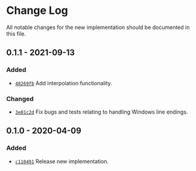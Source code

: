 # Change Log

All notable changes for the new implementation should be documented in this file.

## 0.1.1 - 2021-09-13
### Added
* [`48269fb`](https://github.com/vsajip/js-cfg-lib/commit/48269fb)
  Add interpolation functionality.

### Changed
* [`3e01c2d`](https://github.com/vsajip/js-cfg-lib/commit/3e01c2d)
  Fix bugs and tests relating to handling Windows line endings.

## 0.1.0 - 2020-04-09
### Added
- [`c110491`](https://github.com/vsajip/js-cfg-lib/commit/c110491)
  Release new implementation.
